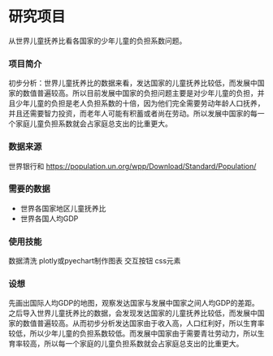 # 研究项目
从世界儿童抚养比看各国家的少年儿童的负担系数问题。

### 项目简介
初步分析：世界儿童抚养比的数据来看，发达国家的儿童抚养比较低，而发展中国家的数值普遍较高。所以目前发展中国家的负担问题主要是对少年儿童的负担，并且少年儿童的负担是老人负担系数的十倍，因为他们完全需要劳动年龄人口抚养，并且还需要智力投资，而老年人可能有积蓄或者尚在劳动。所以发展中国家的每一个家庭儿童负担系数就会占家庭总支出的比重更大。

### 数据来源
世界银行和
https://population.un.org/wpp/Download/Standard/Population/

### 需要的数据
- 世界各国家地区儿童抚养比
- 世界各国人均GDP

### 使用技能
数据清洗
plotly或pyechart制作图表
交互按钮
css元素

### 设想
先画出国际人均GDP的地图，观察发达国家与发展中国家之间人均GDP的差距。之后导入世界儿童抚养比的数据，会发现发达国家的儿童抚养比较低，而发展中国家的数值普遍较高。从而初步分析发达国家由于收入高，人口红利好，所以生育率较低，所以少年儿童的负担系数较低。而发展中国家由于需要青壮劳动力，所以生育率较高，所以每一个家庭的儿童负担系数就会占家庭总支出的比重更大。
